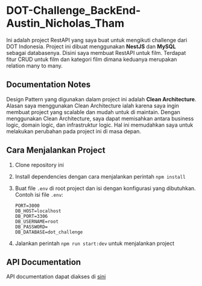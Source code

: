 # DOT-Challenge_BackEnd-Austin_Nicholas_Tham

Ini adalah project RestAPI yang saya buat untuk mengikuti challenge dari DOT Indonesia. Project ini dibuat menggunakan **NestJS** dan **MySQL** sebagai databasenya. Disini saya membuat RestAPI untuk film. Terdapat fitur CRUD untuk film dan kategori film dimana keduanya merupakan relation many to many.

## Documentation Notes

Design Pattern yang digunakan dalam project ini adalah **Clean Architecture**. Alasan saya menggunakan Clean Architecture ialah karena saya ingin membuat project yang scalable dan mudah untuk di maintain. Dengan menggunakan Clean Architecture, saya dapat memisahkan antara business logic, domain logic, dan infrastruktur logic. Hal ini memudahkan saya untuk melakukan perubahan pada project ini di masa depan.

## Cara Menjalankan Project

1. Clone repository ini
2. Install dependencies dengan cara menjalankan perintah `npm install`
3. Buat file `.env` di root project dan isi dengan konfigurasi yang dibutuhkan. Contoh isi file `.env`:

    ```env
    PORT=3000
    DB_HOST=localhost
    DB_PORT=3306
    DB_USERNAME=root
    DB_PASSWORD=
    DB_DATABASE=dot_challenge
    ```

4. Jalankan perintah `npm run start:dev` untuk menjalankan project

## API Documentation

API documentation dapat diakses di [sini](https://documenter.getpostman.com/view/10668291/Tz5tYz1z)
